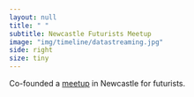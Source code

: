 ```yaml
---
layout: null
title: " "
subtitle: Newcastle Futurists Meetup
image: "img/timeline/datastreaming.jpg"
side: right
size: tiny
---
```

Co-founded a [meetup](https://www.meetup.com/Newcastle-Futurists) in Newcastle for futurists.
